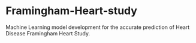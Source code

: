 # Framingham-Heart-study
Machine Learning model development for the accurate prediction of Heart Disease Framingham Heart Study.
